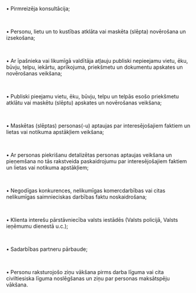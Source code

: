 • Pirmreizēja konsultācija;

<br/>

• Personu, lietu un to kustības atklāta vai maskēta (slēpta) novērošana un izsekošana;

<br/>

• Ar īpašnieka vai likumīgā valdītāja atļauju publiski nepieejamu vietu, ēku, būvju, telpu, iekārtu, aprīkojuma, priekšmetu un dokumentu apskates un novērošanas veikšana;

<br/>

• Publiski pieejamu vietu, ēku, būvju, telpu un telpās esošo priekšmetu atklātu vai maskētu (slēptu) apskates un novērošanas veikšana;

<br/>

• Maskētas (slēptas) personas(-u) aptaujas par interesējošajiem faktiem un lietas vai notikuma apstākļiem veikšana;

<br/>

• Ar personas piekrišanu detalizētas personas aptaujas veikšana un pieņemšana no tās rakstveida paskaidrojumu par interesējošajiem faktiem un lietas vai notikuma apstākļiem;

<br/>

• Negodīgas konkurences, nelikumīgas komercdarbības vai citas nelikumīgas saimnieciskas darbības faktu noskaidrošana;

<br/>

• Klienta interešu pārstāvniecība valsts iestādēs (Valsts policijā, Valsts ieņēmumu dienestā u.c.);

<br/>

• Sadarbības partneru pārbaude;

<br/>

• Personu raksturojošo ziņu vākšana pirms darba līguma vai cita civiltiesiska līguma noslēgšanas un ziņu par personas maksātspēju vākšana.



